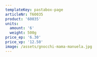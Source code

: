 ```yaml
---
templateKey: pastabox-page
articleNr: T60035
product: '60035'
units:
  amount: '6'
  weight: 500g
price_ep: '6.30'
price_vp: '12.50'
image: /assets/gnocchi-mama-manuela.jpg
---
```


